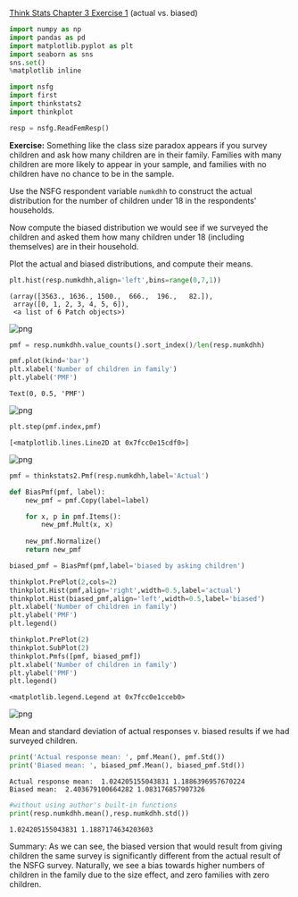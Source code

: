 [Think Stats Chapter 3 Exercise 1](http://greenteapress.com/thinkstats2/html/thinkstats2004.html#toc31) (actual vs. biased)

```python
import numpy as np
import pandas as pd
import matplotlib.pyplot as plt
import seaborn as sns
sns.set()
%matplotlib inline
```


```python
import nsfg
import first
import thinkstats2
import thinkplot
```


```python
resp = nsfg.ReadFemResp()
```

**Exercise:** Something like the class size paradox appears if you survey children and ask how many children are in their family. Families with many children are more likely to appear in your sample, and families with no children have no chance to be in the sample.

Use the NSFG respondent variable `numkdhh` to construct the actual distribution for the number of children under 18 in the respondents' households.

Now compute the biased distribution we would see if we surveyed the children and asked them how many children under 18 (including themselves) are in their household.

Plot the actual and biased distributions, and compute their means.


```python
plt.hist(resp.numkdhh,align='left',bins=range(0,7,1))
```




    (array([3563., 1636., 1500.,  666.,  196.,   82.]),
     array([0, 1, 2, 3, 4, 5, 6]),
     <a list of 6 Patch objects>)




![png](output_4_1.png)



```python
pmf = resp.numkdhh.value_counts().sort_index()/len(resp.numkdhh)
```


```python
pmf.plot(kind='bar')
plt.xlabel('Number of children in family')
plt.ylabel('PMF')
```




    Text(0, 0.5, 'PMF')




![png](output_6_1.png)



```python
plt.step(pmf.index,pmf)
```




    [<matplotlib.lines.Line2D at 0x7fcc0e15cdf0>]




![png](output_7_1.png)



```python
pmf = thinkstats2.Pmf(resp.numkdhh,label='Actual')
```


```python
def BiasPmf(pmf, label):
    new_pmf = pmf.Copy(label=label)

    for x, p in pmf.Items():
        new_pmf.Mult(x, x)
        
    new_pmf.Normalize()
    return new_pmf
```


```python
biased_pmf = BiasPmf(pmf,label='biased by asking children')
```


```python
thinkplot.PrePlot(2,cols=2)
thinkplot.Hist(pmf,align='right',width=0.5,label='actual')
thinkplot.Hist(biased_pmf,align='left',width=0.5,label='biased')
plt.xlabel('Number of children in family')
plt.ylabel('PMF')
plt.legend()

thinkplot.PrePlot(2)
thinkplot.SubPlot(2)
thinkplot.Pmfs([pmf, biased_pmf])
plt.xlabel('Number of children in family')
plt.ylabel('PMF')
plt.legend()
```




    <matplotlib.legend.Legend at 0x7fcc0e1cceb0>




![png](output_11_1.png)


Mean and standard deviation of actual responses v. biased results if we had surveyed children.


```python
print('Actual response mean: ', pmf.Mean(), pmf.Std())
print('Biased mean: ', biased_pmf.Mean(), biased_pmf.Std())
```

    Actual response mean:  1.024205155043831 1.1886396957670224
    Biased mean:  2.403679100664282 1.083176857907326



```python
#without using author's built-in functions
print(resp.numkdhh.mean(),resp.numkdhh.std())
```

    1.024205155043831 1.1887174634203603


Summary: As we can see, the biased version that would result from giving children the same survey is significantly different from the actual result of the NSFG survey.  Naturally, we see a bias towards higher numbers of children in the family due to the size effect, and zero families with zero children.

